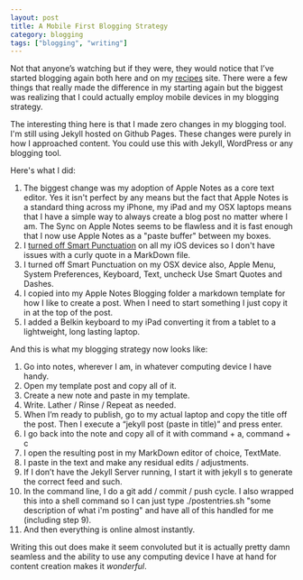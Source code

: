 ```yaml
---
layout: post
title: A Mobile First Blogging Strategy
category: blogging
tags: ["blogging", "writing"]
---
```

Not that anyone’s watching but if they were, they would notice that I’ve started blogging again both here and on my [recipes](https://www.fuzzyblog.io/recipes) site.  There were a few things that really made the difference in my starting again but the biggest was realizing that I could actually employ mobile devices in my blogging strategy.  

The interesting thing here is that I made zero changes in my blogging tool.  I'm still using Jekyll hosted on Github Pages.  These changes were purely in how I approached content.  You could use this with Jekyll, WordPress or any blogging tool.

Here's what I did:

1. The biggest change was my adoption of Apple Notes as a core text editor.  Yes it isn't perfect by any means but the fact that Apple Notes is a standard thing across my iPhone, my iPad and my OSX laptops means that I have a simple way to always create a blog post no matter where I am.  The Sync on Apple Notes seems to be flawless and it is fast enough that I now use Apple Notes as a "paste buffer" between my boxes.
2. I [turned off Smart Punctuation](https://www.howtogeek.com/344310/how-to-turn-off-smart-punctuation-on-your-iphone-and-ipad/) on all my iOS devices so I don't have issues with a curly quote in a MarkDown file.
3. I turned off Smart Punctuation on my OSX device also, Apple Menu, System Preferences, Keyboard, Text, uncheck Use Smart Quotes and Dashes.
4. I copied into my Apple Notes Blogging folder a markdown template for how I like to create a post.  When I need to start something I just copy it in at the top of the post.
5. I added a Belkin keyboard to my iPad converting it from a tablet to a lightweight, long lasting laptop.

And this is what my blogging strategy now looks like:

1. Go into notes, wherever I am, in whatever computing device I have handy.
2. Open my template post and copy all of it.
3. Create a new note and paste in my template.
4. Write.  Lather / Rinse / Repeat as needed.
5. When I’m ready to publish, go to my actual laptop and copy the title off the post.  Then I execute a “jekyll post (paste in title)” and press enter.
6. I go back into the note and copy all of it with command + a, command + c
7. I open the resulting post in my MarkDown editor of choice, TextMate.
8. I paste in the text and make any residual edits / adjustments.
9. If I don’t have the Jekyll Server running, I start it with jekyll s to generate the correct feed and such.
10. In the command line, I do a git add / commit / push cycle. I also wrapped this into a shell command so I can just type ./postentries.sh "some description of what i'm posting" and have all of this handled for me (including step 9).
11. And then everything is online almost instantly.

Writing this out does make it seem convoluted but it is actually pretty damn seamless and the ability to use any computing device I have at hand for content creation makes it *wonderful*.

